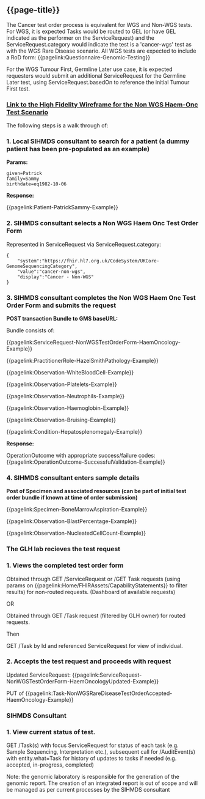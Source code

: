 ## {{page-title}}

The Cancer test order process is equivalent for WGS and Non-WGS tests.
For WGS, it is expected Tasks would be routed to GEL (or have GEL indicated as the performer on the ServiceRequest) and the ServiceRequest.category would indicate the test is a 'cancer-wgs' test as with the WGS Rare Disease scenario.
All WGS tests are expected to include a RoD form: {{pagelink:Questionnaire-Genomic-Testing}}

For the WGS Tumour First, Germline Later use case, it is expected requesters would submit an additional ServiceRequest for the Germline Later test, using ServiceRequest.basedOn to reference the initial Tumour First test.

### [Link to the High Fidelity Wireframe for the Non WGS Haem-Onc Test Scenario](https://uj5cen.axshare.com/)

The following steps is a walk through of:

### 1. Local SIHMDS consultant to search for a patient (a dummy patient has been pre-populated as an example)

**Params:**
```
given=Patrick
family=Sammy
birthdate=eq1982-10-06
```

**Response:**

{{pagelink:Patient-PatrickSammy-Example}}

### 2. SIHMDS consultant selects a Non WGS Haem Onc Test Order Form

Represented in ServiceRequest via ServiceRequest.category:
```
{
    "system":"https://fhir.hl7.org.uk/CodeSystem/UKCore-GenomeSequencingCategory",
    "value":"cancer-non-wgs",
    "display":"Cancer - Non-WGS"
}
```

### 3. SIHMDS consultant completes the Non WGS Haem Onc Test Order Form and submits the request

**POST transaction Bundle to GMS baseURL:**

Bundle consists of:

{{pagelink:ServiceRequest-NonWGSTestOrderForm-HaemOncology-Example}}

{{pagelink:PractitionerRole-HazelSmithPathology-Example}}

{{pagelink:Observation-WhiteBloodCell-Example}}

{{pagelink:Observation-Platelets-Example}}

{{pagelink:Observation-Neutrophils-Example}}

{{pagelink:Observation-Haemoglobin-Example}}

{{pagelink:Observation-Bruising-Example}}

{{pagelink:Condition-Hepatosplenomegaly-Example}}

**Response:**

OperationOutcome with appropriate success/failure codes: {{pagelink:OperationOutcome-SuccessfulValidation-Example}}

### 4. SIHMDS consultant enters sample details

**Post of Specimen and associated resources (can be part of initial test order bundle if known at time of order submission)**

{{pagelink:Specimen-BoneMarrowAspiration-Example}}

{{pagelink:Observation-BlastPercentage-Example}}

{{pagelink:Observation-NucleatedCellCount-Example}}

### The GLH lab recieves the test request

### 1. Views the completed test order form

Obtained through GET /ServiceRequest or /GET Task requests (using params on {{pagelink:Home/FHIRAssets/CapabilityStatements}} to filter results) for non-routed requests. (Dashboard of available requests)

OR

Obtained through GET /Task request (filtered by GLH owner) for routed requests.

Then

GET /Task by Id and referenced ServiceRequest for view of individual.

### 2. Accepts the test request and proceeds with request

Updated ServiceRequest:
{{pagelink:ServiceRequest-NonWGSTestOrderForm-HaemOncologyUpdated-Example}}

PUT of {{pagelink:Task-NonWGSRareDiseaseTestOrderAccepted-HaemOncology-Example}}

### SIHMDS Consultant

### 1.  View current status of test.

GET /Task(s) with focus ServiceRequest for status of each task (e.g. Sample Sequencing, Interpretation etc.), subsequent call for /AuditEvent(s) with entity.what=Task for history of updates to tasks if needed (e.g. accepted, in-progress, completed)

Note: the genomic laboratory is responsible for the generation of the genomic report. The creation of an integrated report is out of scope and will be managed as per current processes by the SIHMDS consultant